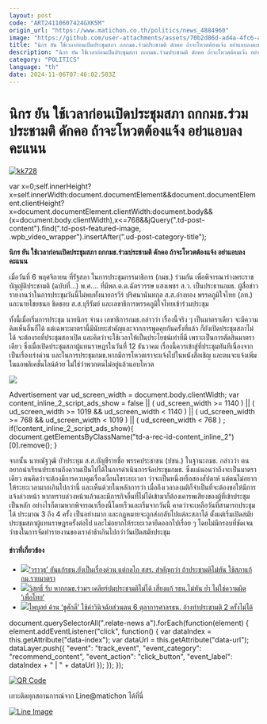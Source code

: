 ```yaml
---
layout: post
code: "ART24110607424GXK5M"
origin_url: "https://www.matichon.co.th/politics/news_4884960"
image: "https://github.com/user-attachments/assets/70b2d86d-ad4a-4fc6-aeb7-bce5b0b54667"
title: "นิกร ยัน ใช้เวลาก่อนเปิดประชุมสภา ถกกมธ.ร่วมประชามติ ดักคอ ถ้าจะโหวตต้องแจ้ง อย่าแอบลงคะแนน"
description: "นิกร ยัน ใช้เวลาก่อนเปิดประชุมสภา ถกกมธ.ร่วมประชามติ ดักคอ ถ้าจะโหวตต้องแจ้ง อย่าแอบลงคะแนน"
category: "POLITICS"
language: "th"
date: 2024-11-06T07:46:02.503Z
---
```


# นิกร ยัน ใช้เวลาก่อนเปิดประชุมสภา ถกกมธ.ร่วมประชามติ ดักคอ ถ้าจะโหวตต้องแจ้ง อย่าแอบลงคะแนน

[![](https://www.matichon.co.th/wp-content/uploads/2024/11/kk728.jpg "kk728")](https://www.matichon.co.th/wp-content/uploads/2024/11/kk728.jpg)

var x=0;self.innerHeight?x=self.innerWidth:document.documentElement&&document.documentElement.clientHeight?x=document.documentElement.clientWidth:document.body&&(x=document.body.clientWidth),x<=768&&jQuery(".td-post-content").find(".td-post-featured-image, .wpb\_video\_wrapper").insertAfter(".ud-post-category-title");

**นิกร ยัน ใช้เวลาก่อนเปิดประชุมสภา ถกกมธ.ร่วมประชามติ ดักคอ ถ้าจะโหวตต้องแจ้ง อย่าแอบลงคะแนน**

เมื่อวันที่ 6 พฤศจิกายน ที่รัฐสภา ในการประชุมกรรมาธิการ (กมธ.) ร่วมกัน เพื่อพิจารณาร่างพระราชบัญญัติประชามติ (ฉบับที่…) พ.ศ…. ที่มีพล.ต.ต.ฉัตรวรรษ แสงเพชร ส.ว. เป็นประธานกมธ. ผู้สื่อข่าวรายงานว่าในการประชุมวันนี้ไม่พบทั้งนายกรวีร์ ปริศนานันทกุล ส.ส.อ่างทอง พรรคภูมิใจไทย (ภท.) และนายไชยชนก ชิดชอบ ส.ส.บุรีรัมย์ และเลขาธิการพรรคภูมิใจไทยเข้าร่วมประชุม

ทั้งนี้เมื่อเริ่มการประชุม นายนิกร จำนง เลขาธิการกมธ.กล่าวว่า เรื่องนี้จริง ๆ เป็นมาตราเดียว จะมีความคิดเห็นอื่นก็ได้ แต่เฉพาะมาตรานี้มีนัยยะสำคัญและจากการพูดคุยกันครั้งที่แล้ว ก็ยังเปิดประชุมสภาไม่ได้ จะต้องรอที่ประชุมสภาเปิด และคิดว่าจะใช้เวลาให้เป็นประโยชน์เท่าที่มี เพราะเป็นการตัดสินมาตราเดียว ซึ่งเมื่อเปิดประชุมสภาผู้แทนราษฎรในวันที่ 12 ธันวาคม เรื่องนี้ควรเข้าสู่ที่ประชุมทันทีเนื่องจากเป็นเรื่องเร่งด่วน และในการประชุมกมธ.หากมีการโหวตเราจะแจ้งไปในหนังสือเชิญ และตนจะแจ้งเพิ่มในแอพลิเคชั่นไลน์ด้วย ไม่ใช่ว่าพวกตนไม่อยู่แล้วแอบโหวต

![](https://www.matichon.co.th/wp-content/uploads/2024/11/กมธ.2-1024x768.jpg)

Advertisement var ud\_screen\_width = document.body.clientWidth; var content\_inline\_2\_script\_ads\_show = false || ( ud\_screen\_width >= 1140 ) || ( ud\_screen\_width >= 1019 && ud\_screen\_width < 1140 ) || ( ud\_screen\_width >= 768 && ud\_screen\_width < 1019 ) || ( ud\_screen\_width < 768 ) ; if(!content\_inline\_2\_script\_ads\_show){ document.getElementsByClassName("td-a-rec-id-content\_inline\_2")\[0\].remove(); }

จากนั้น นายณัฐวุฒิ บัวประทุม ส.ส.บัญชีรายชื่อ พรรคประชาชน (ปชน.) ในฐานะกมธ. กล่าวว่า ตนอยากนำเรียนประธานถึงความเป็นไปได้ในการดำเนินการจัดประชุมกมธ. ซึ่งแน่นอนว่าถึงจะเป็นมาตราเดียว ตนคิดว่าจะต้องมีการควบคุมเรื่องเงื่อนไขระยะเวลา ว่าจะเป็นหนึ่งหรือสองสัปดาห์ แต่ตนไม่อยากให้ระยะเวลามากเกินไปกว่านี้ และเห็นด้วยในหลักการว่า เมื่อถึงเวลาลงมติก็จำเป็นที่จะต้องขอให้มีการแจ้งล่วงหน้า หากทราบล่วงหน้าแล้วและมีภารกิจอื่นที่ไม่ได้เข้ามาก็ต้องเคารพเสียงของผู้ที่เข้าประชุมเป็นหลัก อย่างไรก็ตามหากพิจารณาเรื่องนี้โดยเร็วและเริ่มจากวันนี้ คาดว่าจะเหลือวันที่สามารถประชุมได้ ประมาณ 3 ถึง 4 ครั้ง เป็นอย่างมาก และกฎหมายจะถูกส่งกลับไปแต่ละสภาได้ ตั้งแต่เริ่มเปิดสมัยประชุมสภาผู้แทนราษฎรครั้งต่อไป และไม่อยากให้ระยะเวลายืดออกไปเรื่อย ๆ โดยไม่มีกรอบที่ชัดเจนว่าธงในการจัดทำรายงานของเราล่าช้าเกินไปกว่าวันเปิดสมัยประชุม

#### ข่าวที่เกี่ยวข้อง

*   [![](https://www.matichon.co.th/wp-content/uploads/2024/11/wa728-1.jpg)‘วราวุธ’ ยันแก้รธน.ยังเป็นเรื่องด่วน แต่กลไก สสร. สำคัญกว่า ถ้าประชามติไม่ทัน ใช้สภาแก้กม.รายมาตรา](https://www.matichon.co.th/politics/news_4882742)
*   [![](https://www.matichon.co.th/wp-content/uploads/2024/11/728-31.jpg)วิสุทธิ์ รับ หากกมธ.ร่วมฯ เคลียร์ปมประชามติไม่ได้ เสี่ยงแก้ รธน.ไม่ทัน ยํ้า ไม่ใช่ความผิด ‘เพื่อไทย’](https://www.matichon.co.th/politics/news_4880063)
*   [![](https://www.matichon.co.th/wp-content/uploads/2024/11/728-30.jpg)ไพบูลย์ ค้าน ‘ชูศักดิ์’ ใช้คำวินิจฉัยส่วนตน 6 ตุลาการศาลรธน. อ้างทําประชามติ 2 ครั้งไม่ได้](https://www.matichon.co.th/politics/news_4879998)

document.querySelectorAll(".relate-news a").forEach(function(element) { element.addEventListener("click", function() { var dataIndex = this.getAttribute("data-index"); var dataUrl = this.getAttribute("data-url"); dataLayer.push({ "event": "track\_event", "event\_category": "recommend\_content", "event\_action": "click\_button", "event\_label": dataIndex + " | " + dataUrl }); }); });

[![QR Code](https://www.matichon.co.th/wp-content/uploads/2023/07/wob1371z.jpg)](https://lin.ee/ht0nDxX)

เกาะติดทุกสถานการณ์จาก Line@matichon ได้ที่นี่

[![Line Image](https://www.matichon.co.th/wp-content/uploads/2023/07/th.png)](https://lin.ee/ht0nDxX)
